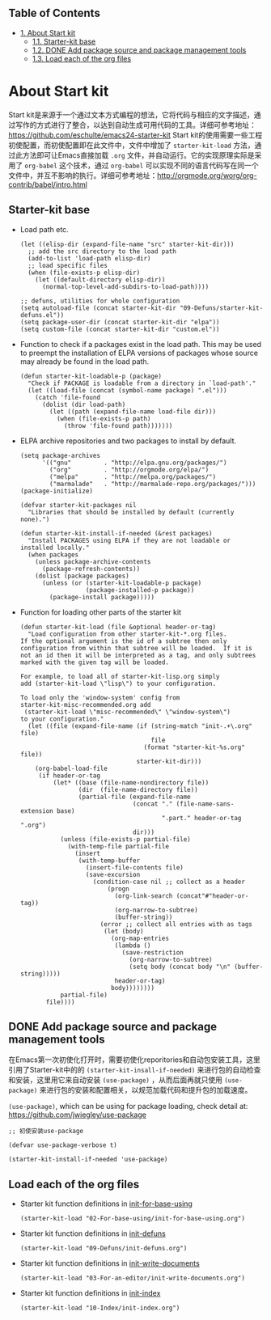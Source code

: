 <div id="table-of-contents">
<h2>Table of Contents</h2>
<div id="text-table-of-contents">
<ul>
<li><a href="#sec-1">1. About Start kit</a>
<ul>
<li><a href="#sec-1-1">1.1. Starter-kit base</a></li>
<li><a href="#sec-1-2">1.2. <span class="done DONE">DONE</span> Add package source and package management tools</a></li>
<li><a href="#sec-1-3">1.3. Load each of the org files</a></li>
</ul>
</li>
</ul>
</div>
</div>


# About Start kit<a id="sec-1" name="sec-1"></a>

Start kit是来源于一个通过文本方式编程的想法，它将代码与相应的文字描述，通过写作的方式进行了整合，以达到自动生成可用代码的工具。详细可参考地址：<https://github.com/eschulte/emacs24-starter-kit>
Start kit的使用需要一些工程初使配置，而初使配置即在此文件中，文件中增加了 `starter-kit-load` 方法，通过此方法即可让Emacs直接加载 `.org` 文件，并自动运行。它的实现原理实际是采用了 `org-babel` 这个技术，通过 `org-babel` 可以实现不同的语言代码写在同一个文件中，并互不影响的执行。详细可参考地址：<http://orgmode.org/worg/org-contrib/babel/intro.html>

## Starter-kit base<a id="sec-1-1" name="sec-1-1"></a>

-   Load path etc.
    
        (let ((elisp-dir (expand-file-name "src" starter-kit-dir)))
          ;; add the src directory to the load path
          (add-to-list 'load-path elisp-dir)
          ;; load specific files
          (when (file-exists-p elisp-dir)
            (let ((default-directory elisp-dir))
              (normal-top-level-add-subdirs-to-load-path))))
        
        ;; defuns, utilities for whole configuration
        (setq autoload-file (concat starter-kit-dir "09-Defuns/starter-kit-defuns.el"))
        (setq package-user-dir (concat starter-kit-dir "elpa"))
        (setq custom-file (concat starter-kit-dir "custom.el"))

-   Function to check if a packages exist in the load path.  This may be
    used to preempt the installation of ELPA versions of packages whose
    source may already be found in the load path.
    
        (defun starter-kit-loadable-p (package)
          "Check if PACKAGE is loadable from a directory in `load-path'."
          (let ((load-file (concat (symbol-name package) ".el")))
            (catch 'file-found
              (dolist (dir load-path)
                (let ((path (expand-file-name load-file dir)))
                  (when (file-exists-p path)
                    (throw 'file-found path)))))))

-   ELPA archive repositories and two packages to install by default.
    
        (setq package-archives
              '(("gnu"         . "http://elpa.gnu.org/packages/")
                ("org"         . "http://orgmode.org/elpa/")
                ("melpa"       . "http://melpa.org/packages/")
                ("marmalade"   . "http://marmalade-repo.org/packages/")))
        (package-initialize)
        
        (defvar starter-kit-packages nil
          "Libraries that should be installed by default (currently none).")
        
        (defun starter-kit-install-if-needed (&rest packages)
          "Install PACKAGES using ELPA if they are not loadable or installed locally."
          (when packages
            (unless package-archive-contents
              (package-refresh-contents))
            (dolist (package packages)
              (unless (or (starter-kit-loadable-p package)
                          (package-installed-p package))
                (package-install package)))))

-   Function for loading other parts of the starter kit
    
        (defun starter-kit-load (file &optional header-or-tag)
          "Load configuration from other starter-kit-*.org files.
        If the optional argument is the id of a subtree then only
        configuration from within that subtree will be loaded.  If it is
        not an id then it will be interpreted as a tag, and only subtrees
        marked with the given tag will be loaded.
        
        For example, to load all of starter-kit-lisp.org simply
        add (starter-kit-load \"lisp\") to your configuration.
        
        To load only the 'window-system' config from
        starter-kit-misc-recommended.org add
         (starter-kit-load \"misc-recommended\" \"window-system\")
        to your configuration."
          (let ((file (expand-file-name (if (string-match "init-.+\.org" file)
                                            file
                                          (format "starter-kit-%s.org" file))
                                        starter-kit-dir)))
            (org-babel-load-file
             (if header-or-tag
                 (let* ((base (file-name-nondirectory file))
                        (dir  (file-name-directory file))
                        (partial-file (expand-file-name
                                       (concat "." (file-name-sans-extension base)
                                               ".part." header-or-tag ".org")
                                       dir)))
                   (unless (file-exists-p partial-file)
                     (with-temp-file partial-file
                       (insert
                        (with-temp-buffer
                          (insert-file-contents file)
                          (save-excursion
                            (condition-case nil ;; collect as a header
                                (progn
                                  (org-link-search (concat"#"header-or-tag))
                                  (org-narrow-to-subtree)
                                  (buffer-string))
                              (error ;; collect all entries with as tags
                               (let (body)
                                 (org-map-entries
                                  (lambda ()
                                    (save-restriction
                                      (org-narrow-to-subtree)
                                      (setq body (concat body "\n" (buffer-string)))))
                                  header-or-tag)
                                 body))))))))
                   partial-file)
               file))))

## DONE Add package source and package management tools<a id="sec-1-2" name="sec-1-2"></a>

在Emacs第一次初使化打开时，需要初使化reporitories和自动包安装工具，这里引用了Starter-kit中的的 `(starter-kit-insall-if-needed)` 来进行包的自动检查和安装，这里用它来自动安装 `(use-package)` ，从而后面再就只使用 `(use-package)` 来进行包的安装和配置相关，以规范加载代码和提升包的加载速度。

`(use-package)`, which can be using for package loading, check detail at: <https://github.com/jwiegley/use-package>

    ;; 初使安装use-package
    
    (defvar use-package-verbose t)
    
    (starter-kit-install-if-needed 'use-package)

## Load each of the org files<a id="sec-1-3" name="sec-1-3"></a>

-   Starter kit function definitions in [init-for-base-using](02-For-base-using/init-for-base-using.md)
    
        (starter-kit-load "02-For-base-using/init-for-base-using.org")

-   Starter kit function definitions in [init-defuns](09-Defuns/init-defuns.md)
    
        (starter-kit-load "09-Defuns/init-defuns.org")

-   Starter kit function definitions in [init-write-documents](03-For-an-editor/init-write-documents.md)
    
        (starter-kit-load "03-For-an-editor/init-write-documents.org")

-   Starter kit function definitions in [init-index](10-Index/init-index.md)
    
        (starter-kit-load "10-Index/init-index.org")
